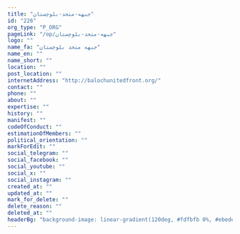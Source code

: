 ```yaml
---
title: "جبهه-متحد-بلوچستان"
id: "226"
org_type: "P_ORG"
pageLink: "/op/جبهه-متحد-بلوچستان"
logo: ""
name_fa: "جبهه متحد بلوچستان"
name_en: ""
name_short: ""
location: ""
post_location: ""
internetAddress: "http://balochunitedfront.org/"
contact: ""
phone: ""
about: ""
expertise: ""
history: ""
manifest: ""
codeOfConduct: ""
estimationOfMembers: ""
political_orientation: ""
markForEdit: ""
social_telegram: ""
social_facebook: ""
social_youtube: ""
social_x: ""
social_instagram: ""
created_at: ""
updated_at: ""
mark_for_delete: ""
delete_reason: ""
deleted_at: ""
headerBg: "background-image: linear-gradient(120deg, #fdfbfb 0%, #ebedee 100%);"
---
```

